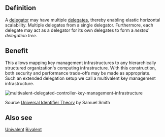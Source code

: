 ## Definition
A [delegator](delegator) may have multiple [delegates](delegate), thereby enabling elastic horizontal scalability. Multiple delegates from a single delegator. Furthermore, each delegate may act as a delegator for its own delegates to form a *nested delegation tree*.

## Benefit
This allows mapping key management infrastructures to any hierarchically structured organization's computing infrastructure. With this construction, both security and performance trade-offs may be made as appropriate. Such an extended delegation setup we call a multivalent key management infrastructure.

![multivalent-delegated-controller-key-management-infrastructure](https://github.com/weboftrust/WOT-terms/static/img/multivalent-delegated-controller-key-management-infrastructure.png)

Source [Universal Identifier Theory](https://github.com/SmithSamuelM/Papers/blob/master/whitepapers/IdentifierTheory_web.pdf) by Samuel Smith


## Also see
[Univalent](univalent)
[Bivalent](bivalent)